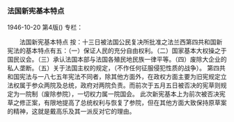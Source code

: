 ### 法国新宪基本特点

1946-10-20
第4版()
专栏：

　　法国新宪基本特点
    按：十三日被法国公民复决所批准之法兰西第四共和国新宪法的基本特点有五：（一）保证人民的充分自由权利。（二）国家基本大权操之于国民议会。（三）承认法国本部与法国各殖民地民族一律平等。（四）废除大企业的私人垄断。（五）关于法国主权的规定，（不作任何征服侵犯性质的战争）。
    第四共和国宪法与一八七五年宪法不同者，除其他方面外，在政权方面主要为旧宪规定立法权属于参众两院及总统，政府对两院负责。而前次于五月五日被否决的宪草则规定为一院制（废除参院），一切权力属一院国会。
    此次新宪基本上为前次被否决宪草之修正案，有限地提高了总统权利与恢复了参院，但在其他方面大致保持原草案的精神，这就是戴高乐及其一派反对它的理由。
